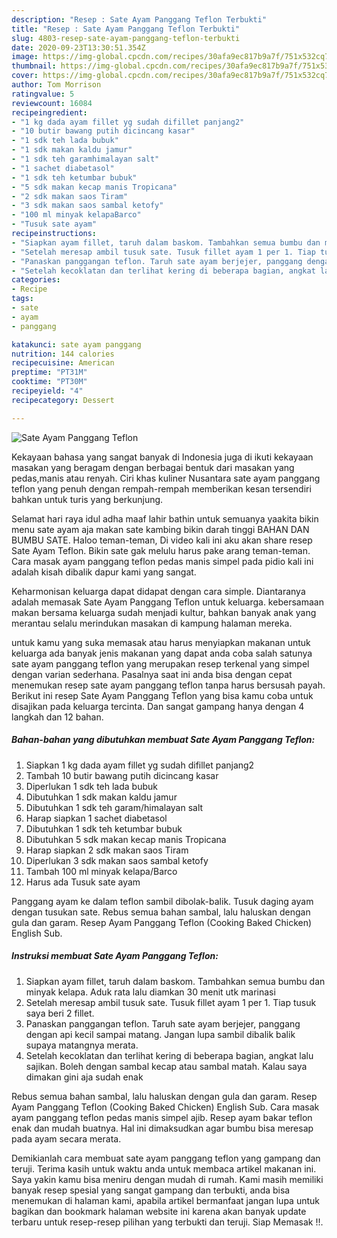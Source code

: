 ```yaml
---
description: "Resep : Sate Ayam Panggang Teflon Terbukti"
title: "Resep : Sate Ayam Panggang Teflon Terbukti"
slug: 4803-resep-sate-ayam-panggang-teflon-terbukti
date: 2020-09-23T13:30:51.354Z
image: https://img-global.cpcdn.com/recipes/30afa9ec817b9a7f/751x532cq70/sate-ayam-panggang-teflon-foto-resep-utama.jpg
thumbnail: https://img-global.cpcdn.com/recipes/30afa9ec817b9a7f/751x532cq70/sate-ayam-panggang-teflon-foto-resep-utama.jpg
cover: https://img-global.cpcdn.com/recipes/30afa9ec817b9a7f/751x532cq70/sate-ayam-panggang-teflon-foto-resep-utama.jpg
author: Tom Morrison
ratingvalue: 5
reviewcount: 16084
recipeingredient:
- "1 kg dada ayam fillet yg sudah difillet panjang2"
- "10 butir bawang putih dicincang kasar"
- "1 sdk teh lada bubuk"
- "1 sdk makan kaldu jamur"
- "1 sdk teh garamhimalayan salt"
- "1 sachet diabetasol"
- "1 sdk teh ketumbar bubuk"
- "5 sdk makan kecap manis Tropicana"
- "2 sdk makan saos Tiram"
- "3 sdk makan saos sambal ketofy"
- "100 ml minyak kelapaBarco"
- "Tusuk sate ayam"
recipeinstructions:
- "Siapkan ayam fillet, taruh dalam baskom. Tambahkan semua bumbu dan minyak kelapa. Aduk rata lalu diamkan 30 menit utk marinasi"
- "Setelah meresap ambil tusuk sate. Tusuk fillet ayam 1 per 1. Tiap tusuk saya beri 2 fillet."
- "Panaskan panggangan teflon. Taruh sate ayam berjejer, panggang dengan api kecil sampai matang. Jangan lupa sambil dibalik balik supaya matangnya merata."
- "Setelah kecoklatan dan terlihat kering di beberapa bagian, angkat lalu sajikan. Boleh dengan sambal kecap atau sambal matah. Kalau saya dimakan gini aja sudah enak"
categories:
- Recipe
tags:
- sate
- ayam
- panggang

katakunci: sate ayam panggang 
nutrition: 144 calories
recipecuisine: American
preptime: "PT31M"
cooktime: "PT30M"
recipeyield: "4"
recipecategory: Dessert

---
```



![Sate Ayam Panggang Teflon](https://img-global.cpcdn.com/recipes/30afa9ec817b9a7f/751x532cq70/sate-ayam-panggang-teflon-foto-resep-utama.jpg)

Kekayaan bahasa yang sangat banyak di Indonesia juga di ikuti kekayaan masakan yang beragam dengan berbagai bentuk dari masakan yang pedas,manis atau renyah. Ciri khas kuliner Nusantara sate ayam panggang teflon yang penuh dengan rempah-rempah memberikan kesan tersendiri bahkan untuk turis yang berkunjung.


Selamat hari raya idul adha maaf lahir bathin untuk semuanya yaakita bikin menu sate ayam aja makan sate kambing bikin darah tinggi BAHAN DAN BUMBU SATE. Haloo teman-teman, Di video kali ini aku akan share resep Sate Ayam Teflon. Bikin sate gak melulu harus pake arang teman-teman. Cara masak ayam panggang teflon pedas manis simpel pada pidio kali ini adalah kisah dibalik dapur kami yang sangat.

Keharmonisan keluarga dapat didapat dengan cara simple. Diantaranya adalah memasak Sate Ayam Panggang Teflon untuk keluarga. kebersamaan makan bersama keluarga sudah menjadi kultur, bahkan banyak anak yang merantau selalu merindukan masakan di kampung halaman mereka.

untuk kamu yang suka memasak atau harus menyiapkan makanan untuk keluarga ada banyak jenis makanan yang dapat anda coba salah satunya sate ayam panggang teflon yang merupakan resep terkenal yang simpel dengan varian sederhana. Pasalnya saat ini anda bisa dengan cepat menemukan resep sate ayam panggang teflon tanpa harus bersusah payah.
Berikut ini resep Sate Ayam Panggang Teflon yang bisa kamu coba untuk disajikan pada keluarga tercinta. Dan sangat gampang hanya dengan 4 langkah dan 12 bahan.


<!--inarticleads1-->

##### Bahan-bahan yang dibutuhkan membuat Sate Ayam Panggang Teflon:

1. Siapkan 1 kg dada ayam fillet yg sudah difillet panjang2
1. Tambah 10 butir bawang putih dicincang kasar
1. Diperlukan 1 sdk teh lada bubuk
1. Dibutuhkan 1 sdk makan kaldu jamur
1. Dibutuhkan 1 sdk teh garam/himalayan salt
1. Harap siapkan 1 sachet diabetasol
1. Dibutuhkan 1 sdk teh ketumbar bubuk
1. Dibutuhkan 5 sdk makan kecap manis Tropicana
1. Harap siapkan 2 sdk makan saos Tiram
1. Diperlukan 3 sdk makan saos sambal ketofy
1. Tambah 100 ml minyak kelapa/Barco
1. Harus ada Tusuk sate ayam


Panggang ayam ke dalam teflon sambil dibolak-balik. Tusuk daging ayam dengan tusukan sate. Rebus semua bahan sambal, lalu haluskan dengan gula dan garam. Resep Ayam Panggang Teflon (Cooking Baked Chicken) English Sub. 

<!--inarticleads2-->

##### Instruksi membuat  Sate Ayam Panggang Teflon:

1. Siapkan ayam fillet, taruh dalam baskom. Tambahkan semua bumbu dan minyak kelapa. Aduk rata lalu diamkan 30 menit utk marinasi
1. Setelah meresap ambil tusuk sate. Tusuk fillet ayam 1 per 1. Tiap tusuk saya beri 2 fillet.
1. Panaskan panggangan teflon. Taruh sate ayam berjejer, panggang dengan api kecil sampai matang. Jangan lupa sambil dibalik balik supaya matangnya merata.
1. Setelah kecoklatan dan terlihat kering di beberapa bagian, angkat lalu sajikan. Boleh dengan sambal kecap atau sambal matah. Kalau saya dimakan gini aja sudah enak


Rebus semua bahan sambal, lalu haluskan dengan gula dan garam. Resep Ayam Panggang Teflon (Cooking Baked Chicken) English Sub. Cara masak ayam panggang teflon pedas manis simpel ajib. Resep ayam bakar teflon enak dan mudah buatnya. Hal ini dimaksudkan agar bumbu bisa meresap pada ayam secara merata. 

Demikianlah cara membuat sate ayam panggang teflon yang gampang dan teruji. Terima kasih untuk waktu anda untuk membaca artikel makanan ini. Saya yakin kamu bisa meniru dengan mudah di rumah. Kami masih memiliki banyak resep spesial yang sangat gampang dan terbukti, anda bisa menemukan di halaman kami, apabila artikel bermanfaat jangan lupa untuk bagikan dan bookmark halaman website ini karena akan banyak update terbaru untuk resep-resep pilihan yang terbukti dan teruji. Siap Memasak !!. 
